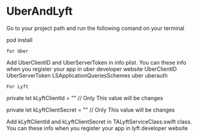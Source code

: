 # UberAndLyft

Go to your project path and run the following comand on your terminal

pod install

	for Uber
Add UberClientID and  UberServerToken in info plist. You can these info when you register your app in uber developer website
	<key>UberClientID</key>
	<string></string>
	<key>UberServerToken</key>
	<string></string>
	<key>LSApplicationQueriesSchemes</key>
	<array>
		<string>uber</string>
		<string>uberauth</string>
	</array>
	
	For Lyft
private  let kLyftClientId          =  "" // Only This value will be changes

private  let kLyftClientSecret      =  "" // Only This value will be changes

Add kLyftClientId and  kLyftClientSecret in TALyftServiceClass.swift class. You can these info when you register your app in lyft developer website

